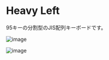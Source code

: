 # Heavy Left

95キーの分割型のJIS配列キーボードです。


![image](https://user-images.githubusercontent.com/4215759/137742837-93df3d92-f4f1-4605-b907-d1f61d95484c.png)

![image](https://user-images.githubusercontent.com/4215759/137742984-9526b6c8-abc0-4e56-bce2-b879504be891.png)
